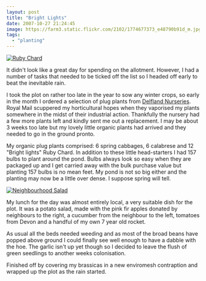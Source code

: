 ```yaml
---
layout: post
title: "Bright Lights"
date: 2007-10-27 21:24:45
image: https://farm3.static.flickr.com/2102/1774677373_e48790b91d_m.jpg
tags: 
  - "planting"
---
```


[![Ruby Chard](https://farm3.static.flickr.com/2102/1774677373_e48790b91d_m.jpg)](https://www.flickr.com/photos/warriorwomen/1774677373/)

It didn't look like a great day for spending on the allotment. However, I had a number of tasks that needed to be ticked off the list so I headed off early to beat the inevitable rain.

I took the plot on rather too late in the year to sow any winter crops, so early in the month I ordered a selection of plug plants from [Delfland Nurseries](https://www.organicplants.co.uk/). Royal Mail scuppered my horticultural hopes when they vaporised my plants somewhere in the midst of their industrial action. Thankfully the nursery had a few more plants left and kindly sent me out a replacement. I may be about 3 weeks too late but my lovely little organic plants had arrived and they needed to go in the ground pronto.

My organic plug plants comprised: 6 spring cabbages, 6 calabrese and 12 "Bright lights" Ruby Chard. In addition to these little head-starters I had 157 bulbs to plant around the pond. Bulbs always look so easy when they are packaged up and I get carried away with the bulk purchase value but planting 157 bulbs is no mean feet. My pond is not so big either and the planting may now be a little over dense. I suppose spring will tell.

[![Neighbourhood Salad](https://farm3.static.flickr.com/2417/1775523042_21a621f4e2_m.jpg)](https://www.flickr.com/photos/warriorwomen/1775523042/)

My lunch for the day was almost entirely local, a very suitable dish for the plot. It was a potato salad, made with the pink fir apples donated by neighbours to the right, a cucumber from the neighbour to the left, tomatoes from Devon and a handful of my own 7 year old rocket.

As usual all the beds needed weeding and as most of the broad beans have popped above ground I could finally see well enough to have a dabble with the hoe. The garlic isn't up yet though so I decided to leave the flush of green seedlings to another weeks colonisation.

Finished off by covering my brassicas in a new enviromesh contraption and wrapped up the plot as the rain started.
